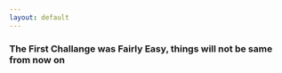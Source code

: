 ```yaml
---
layout: default
---
```


### The First Challange was Fairly Easy, things will not be same from now on